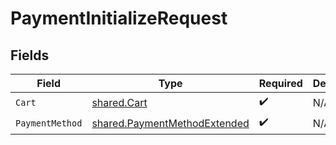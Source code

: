 # PaymentInitializeRequest


## Fields

| Field                                                                               | Type                                                                                | Required                                                                            | Description                                                                         |
| ----------------------------------------------------------------------------------- | ----------------------------------------------------------------------------------- | ----------------------------------------------------------------------------------- | ----------------------------------------------------------------------------------- |
| `Cart`                                                                              | [shared.Cart](../../../pkg/models/shared/cart.md)                                   | :heavy_check_mark:                                                                  | N/A                                                                                 |
| `PaymentMethod`                                                                     | [shared.PaymentMethodExtended](../../../pkg/models/shared/paymentmethodextended.md) | :heavy_check_mark:                                                                  | N/A                                                                                 |